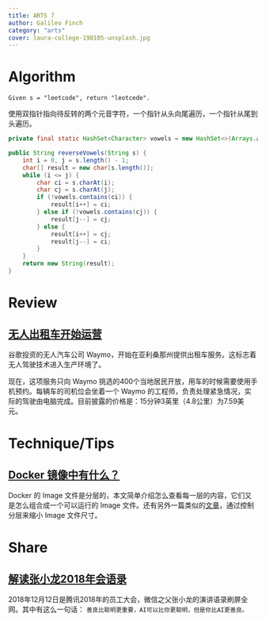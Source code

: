 ```yaml
---
title: ARTS 7
author: Galileo Finch
category: "arts"
cover: laura-college-190105-unsplash.jpg
---
```


# Algorithm

`Given s = "leetcode", return "leotcede".`

使用双指针指向待反转的两个元音字符，一个指针从头向尾遍历，一个指针从尾到头遍历。

```java
private final static HashSet<Character> vowels = new HashSet<>(Arrays.asList('a', 'e', 'i', 'o', 'u', 'A', 'E', 'I', 'O', 'U'));

public String reverseVowels(String s) {
    int i = 0, j = s.length() - 1;
    char[] result = new char[s.length()];
    while (i <= j) {
        char ci = s.charAt(i);
        char cj = s.charAt(j);
        if (!vowels.contains(ci)) {
            result[i++] = ci;
        } else if (!vowels.contains(cj)) {
            result[j--] = cj;
        } else {
            result[i++] = cj;
            result[j--] = ci;
        }
    }
    return new String(result);
}
```

# Review

## [无人出租车开始运营](https://www.latimes.com/business/autos/la-fi-hy-waymo-one-20181205-story.html)

谷歌投资的无人汽车公司 Waymo，开始在亚利桑那州提供出租车服务。这标志着无人驾驶技术进入生产环境了。

现在，这项服务只向 Waymo 挑选的400个当地居民开放，用车的时候需要使用手机预约。每辆车的司机位会坐着一个 Waymo 的工程师，负责处理紧急情况，实际的驾驶由电脑完成。目前披露的价格是：15分钟3英里（4.8公里）为7.59美元。

# Technique/Tips

## [Docker 镜像中有什么？](https://cameronlonsdale.com/2018/11/26/whats-in-a-docker-image/)

Docker 的 Image 文件是分层的，本文简单介绍怎么查看每一层的内容，它们又是怎么组合成一个可以运行的 Image 文件。还有另外一篇类似的[文章](https://www.datawire.io/not-engineer-running-3-5gb-docker-images/)，通过控制分层来缩小 Image 文件尺寸。

# Share

## [解读张小龙2018年会语录](https://mp.weixin.qq.com/s?__biz=MjM5NzYxMzk4MQ==&mid=2649331265&idx=1&sn=b0bb5dd3b056f92426156a3644f781f7)

2018年12月12日是腾讯2018年的员工大会，微信之父张小龙的演讲语录刷屏全网。其中有这么一句话：
`善良比聪明更重要，AI可以比你更聪明，但是你比AI更善良。`

